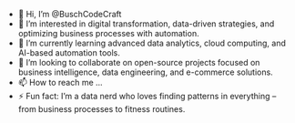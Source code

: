 - 👋 Hi, I’m @BuschCodeCraft
- 👀 I’m interested in digital transformation, data-driven strategies, and optimizing business processes with automation.
- 🌱 I’m currently learning advanced data analytics, cloud computing, and AI-based automation tools.
- 💞️ I’m looking to collaborate on open-source projects focused on business intelligence, data engineering, and e-commerce solutions.
- 📫 How to reach me ...
- ⚡ Fun fact:  I’m a data nerd who loves finding patterns in everything – from business processes to fitness routines.

<!---
BuschCodeCraft/BuschCodeCraft is a ✨ special ✨ repository because its `README.md` (this file) appears on your GitHub profile.
You can click the Preview link to take a look at your changes.
--->
